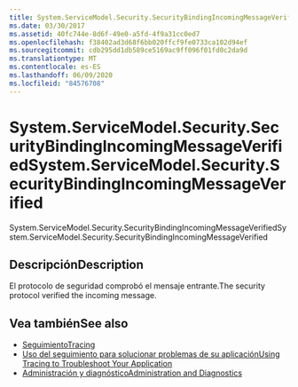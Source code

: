 ```yaml
---
title: System.ServiceModel.Security.SecurityBindingIncomingMessageVerified
ms.date: 03/30/2017
ms.assetid: 40fc744e-8d6f-49e0-a5fd-4f9a31cc0ed7
ms.openlocfilehash: f38402ad3d68f6bb020ffcf9fe0733ca102d94ef
ms.sourcegitcommit: cdb295dd1db589ce5169ac9ff096f01fd0c2da9d
ms.translationtype: MT
ms.contentlocale: es-ES
ms.lasthandoff: 06/09/2020
ms.locfileid: "84576708"
---
```

# <a name="systemservicemodelsecuritysecuritybindingincomingmessageverified"></a><span data-ttu-id="9dbd5-102">System.ServiceModel.Security.SecurityBindingIncomingMessageVerified</span><span class="sxs-lookup"><span data-stu-id="9dbd5-102">System.ServiceModel.Security.SecurityBindingIncomingMessageVerified</span></span>
<span data-ttu-id="9dbd5-103">System.ServiceModel.Security.SecurityBindingIncomingMessageVerified</span><span class="sxs-lookup"><span data-stu-id="9dbd5-103">System.ServiceModel.Security.SecurityBindingIncomingMessageVerified</span></span>  
  
## <a name="description"></a><span data-ttu-id="9dbd5-104">Descripción</span><span class="sxs-lookup"><span data-stu-id="9dbd5-104">Description</span></span>  
 <span data-ttu-id="9dbd5-105">El protocolo de seguridad comprobó el mensaje entrante.</span><span class="sxs-lookup"><span data-stu-id="9dbd5-105">The security protocol verified the incoming message.</span></span>  
  
## <a name="see-also"></a><span data-ttu-id="9dbd5-106">Vea también</span><span class="sxs-lookup"><span data-stu-id="9dbd5-106">See also</span></span>

- [<span data-ttu-id="9dbd5-107">Seguimiento</span><span class="sxs-lookup"><span data-stu-id="9dbd5-107">Tracing</span></span>](index.md)
- [<span data-ttu-id="9dbd5-108">Uso del seguimiento para solucionar problemas de su aplicación</span><span class="sxs-lookup"><span data-stu-id="9dbd5-108">Using Tracing to Troubleshoot Your Application</span></span>](using-tracing-to-troubleshoot-your-application.md)
- [<span data-ttu-id="9dbd5-109">Administración y diagnóstico</span><span class="sxs-lookup"><span data-stu-id="9dbd5-109">Administration and Diagnostics</span></span>](../index.md)
